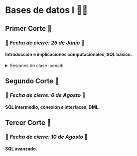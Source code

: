 # Bases de datos I :floppy_disk::card_index:
## Primer Corte :book: 

### :pushpin: *Fecha de cierre: 25 de Junio* :calendar:

#### Introducción e implicaciones computacionales, SQL básico.

<details>
<summary>Sesiones de clase :pencil:</summary>

- [27/04/2022](.//PrimerCorte/Apuntes/27-04-2022.md)
- [02/05/2022](.//PrimerCorte/Apuntes/02-05-2022.md)
- [04/05/2022](.//PrimerCorte/Apuntes/04-05-2022.md)
- [09/05/2022](.//PrimerCorte/Apuntes/09-05-2022.md)
- [11/05/2022](.//PrimerCorte/Apuntes/11-05-2022.md)
</details>


## Segundo Corte :microscope:

### :pushpin: *Fecha de cierre: 6 de Agosto* :calendar:

#### SQL intermedio, conexión e interfaces, DML.

## Tercer Corte :telescope:

### :pushpin: *Fecha de cierre: 10 de Agosto* :calendar:

#### SQL avanzado. 

